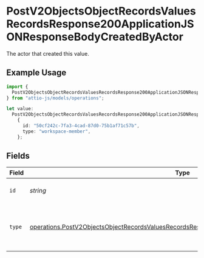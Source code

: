 # PostV2ObjectsObjectRecordsValuesRecordsResponse200ApplicationJSONResponseBodyCreatedByActor

The actor that created this value.

## Example Usage

```typescript
import {
  PostV2ObjectsObjectRecordsValuesRecordsResponse200ApplicationJSONResponseBodyCreatedByActor,
} from "attio-js/models/operations";

let value:
  PostV2ObjectsObjectRecordsValuesRecordsResponse200ApplicationJSONResponseBodyCreatedByActor =
    {
      id: "50cf242c-7fa3-4cad-87d0-75b1af71c57b",
      type: "workspace-member",
    };
```

## Fields

| Field                                                                                                                                                                                                        | Type                                                                                                                                                                                                         | Required                                                                                                                                                                                                     | Description                                                                                                                                                                                                  |
| ------------------------------------------------------------------------------------------------------------------------------------------------------------------------------------------------------------ | ------------------------------------------------------------------------------------------------------------------------------------------------------------------------------------------------------------ | ------------------------------------------------------------------------------------------------------------------------------------------------------------------------------------------------------------ | ------------------------------------------------------------------------------------------------------------------------------------------------------------------------------------------------------------ |
| `id`                                                                                                                                                                                                         | *string*                                                                                                                                                                                                     | :heavy_minus_sign:                                                                                                                                                                                           | An ID to identify the actor.                                                                                                                                                                                 |
| `type`                                                                                                                                                                                                       | [operations.PostV2ObjectsObjectRecordsValuesRecordsResponse200ApplicationJSONResponseBodyType](../../models/operations/postv2objectsobjectrecordsvaluesrecordsresponse200applicationjsonresponsebodytype.md) | :heavy_minus_sign:                                                                                                                                                                                           | The type of actor. [Read more information on actor types here](/docs/actors).                                                                                                                                |